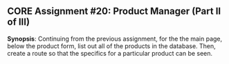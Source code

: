 ## CORE Assignment #20: Product Manager (Part II of III)

**Synopsis**: Continuing from the previous assignment, for the the main page, below the product form, list out all of the products in the database. Then, create a route so that the specifics for a particular product can be seen.